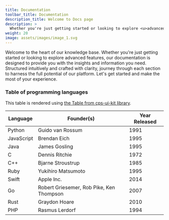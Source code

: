 ```yaml
---
title: Documentation
toolbar_title: Documentation
description_title: Welcome to Docs page
description: >
  Whether you're just getting started or looking to explore <u>advanced features</u>, our documentation is designed to provide you with the insights and information you need.
weight: 20
image: assets/images/image_1.svg
---
```


Welcome to the heart of our knowledge base. Whether you're just getting started or looking to explore advanced features, our documentation is designed to provide you with the insights and information you need. Structured intuitively and crafted with clarity, journey through each section to harness the full potential of our platform. Let's get started and make the most of your experience.

### Table of programming languages

This table is rendered using [the Table from cps-ui-kit library](https://absaoss.github.io/cps-shared-ui/table/api).

<div class="cps-table sortable searchable filterableByColumns paginator">

| Language   | Founder(s)                               | Year Released |
| ---------- | ---------------------------------------- | ------------- |
| Python     | Guido van Rossum                         | 1991          |
| JavaScript | Brendan Eich                             | 1995          |
| Java       | James Gosling                            | 1995          |
| C          | Dennis Ritchie                           | 1972          |
| C++        | Bjarne Stroustrup                        | 1985          |
| Ruby       | Yukihiro Matsumoto                       | 1995          |
| Swift      | Apple Inc.                               | 2014          |
| Go         | Robert Griesemer, Rob Pike, Ken Thompson | 2007          |
| Rust       | Graydon Hoare                            | 2010          |
| PHP        | Rasmus Lerdorf                           | 1994          |

</div>
